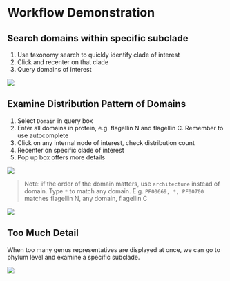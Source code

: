Workflow Demonstration
=====

Search domains within specific subclade
----
1. Use taxonomy search to quickly identify clade of interest
2. Click and recenter on that clade
3. Query domains of interest

<img src="./taxonomy_domain_workflow.gif"/>


Examine Distribution Pattern of Domains
----
1. Select `Domain` in query box
2. Enter all domains in protein, e.g. flagellin N and flagellin C. Remember to use autocomplete
3. Click on any internal node of interest, check distribution count
4. Recenter on specific clade of interest
5. Pop up box offers more details

<img src="./domain_workflow.gif"/>

>Note: if the order of the domain matters, use `architecture` instead of domain. Type `*` to match any domain. E.g. `PF00669, *, PF00700` matches flagellin N, any domain, flagellin C

<img src="./architecture_workflow.gif"/>


Too Much Detail
-----
When too many genus representatives are displayed at once, we can go to phylum level and examine a specific subclade. 

<img src="./too_much_detail.gif"/>
